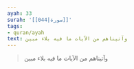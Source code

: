 ```yaml
---
ayah: 33
surah: '[[044|سورة]]'
tags:
- quran/ayah
text: وآتيناهم من الآيات ما فيه بلاء مبين
---
```

> وآتيناهم من الآيات ما فيه بلاء مبين
